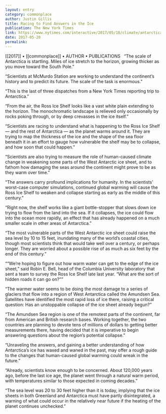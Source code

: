 ```yaml
---
layout: entry
category: commonplace
author: Justin Gillis
title: Racing to Find Answers in the Ice
publication: The New York Times
link: https://www.nytimes.com/interactive/2017/05/18/climate/antarctica-ice-melt-climate-change-science.html
date: 2017-05-20
permalink: 
---
```


[[2017]] • [[commonplace]] • AUTHOR • PUBLICATIONS 
 
“The scale of Antarctica is startling. Miles of ice stretch to the horizon, growing thicker as you move toward the South Pole.”

“Scientists at McMurdo Station are working to understand the continent’s history and to predict its future. The scale of the task is enormous.”

“This is the last of three dispatches from a New York Times reporting trip to Antarctica.”

“From the air, the Ross Ice Shelf looks like a vast white plain extending to the horizon. The monochromatic landscape is relieved only occasionally by rocks poking through, or by deep crevasses in the ice itself.”

“Scientists are racing to understand what is happening to the Ross Ice Shelf — and the rest of Antarctica — as the planet warms around it. They are trying to map the thickness of the ice and the shape of the sea floor beneath it in an effort to gauge how vulnerable the shelf may be to collapse, and how soon that could happen.”

“Scientists are also trying to measure the role of human-caused climate change in weakening some parts of the West Antarctic ice sheet, and to fathom how damaging the seas around the continent might prove to be as they warm over time.”

“The answers carry profound implications for humanity. In the scientists’ worst-case computer simulations, continued global warming will cause the Ross Ice Shelf to weaken and collapse starting as early as the middle of this century.”

“Right now, the shelf works like a giant bottle-stopper that slows down ice trying to flow from the land into the sea. If it collapses, the ice could flow into the ocean more rapidly, an effect that has already happened on a much smaller scale in other areas of Antarctica.”

“The most vulnerable parts of the West Antarctic ice sheet could raise the sea level by 10 to 15 feet, inundating many of the world’s coastal cities, though most scientists think that would take well over a century, or perhaps longer. They are worried about a possible rise of as much as six feet by the end of this century.”

““We’re hoping to figure out how warm water can get to the edge of the ice sheet,” said Robin E. Bell, head of the Columbia University laboratory that sent a team to survey the Ross Ice Shelf late last year. “What are the sort of hidden roads it can go on?””

“The warmer water seems to be doing the most damage to a series of glaciers that flow into a region of West Antarctica called the Amundsen Sea. Satellites have identified the most rapid loss of ice there, raising a critical question: Has an unstoppable collapse of the ice sheet already begun?”

“The Amundsen Sea region is one of the remotest parts of the continent, far from American and British research bases. Working together, the two countries are planning to devote tens of millions of dollars to getting better measurements there, having decided that it is imperative to begin answering questions about the region’s potential collapse.”

“Unraveling the answers, and gaining a better understanding of how Antarctica’s ice has waxed and waned in the past, may offer a rough guide to the changes that human-caused global warming could wreak in the future.”

“Already, scientists know enough to be concerned. About 120,000 years ago, before the last ice age, the planet went through a natural warm period, with temperatures similar to those expected in coming decades.”

“The sea level was 20 to 30 feet higher than it is today, implying that the ice sheets in both Greenland and Antarctica must have partly disintegrated, a warning of what could occur in the relatively near future if the heating of the planet continues unchecked.”

